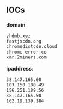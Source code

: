 
## IOCs

__domain__:

```text
yhdmb.xyz
fastjscdn.org
chromedistcdn.cloud
chrome-error.co
xmr.2miners.com
```
__ipaddress__:

```text
38.147.165.60
103.150.180.49
156.251.189.56
38.147.165.50
162.19.139.184
```